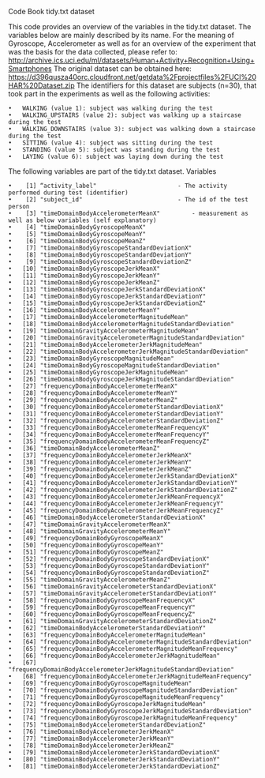 Code Book tidy.txt dataset

This code provides an overview of the variables in the tidy.txt dataset. The variables below are mainly described by its name. For the meaning of Gyroscope, Accelerometer as well as for an overview of the experiment that was the basis for the data collected, please refer to:
http://archive.ics.uci.edu/ml/datasets/Human+Activity+Recognition+Using+Smartphones
The original dataset can be obtained here:
https://d396qusza40orc.cloudfront.net/getdata%2Fprojectfiles%2FUCI%20HAR%20Dataset.zip
The identifiers for this dataset are subjects (n=30), that took part in the experiments as well as the following activities: 

	•	WALKING (value 1): subject was walking during the test
	•	WALKING_UPSTAIRS (value 2): subject was walking up a staircase during the test
	•	WALKING_DOWNSTAIRS (value 3): subject was walking down a staircase during the test
	•	SITTING (value 4): subject was sitting during the test
	•	STANDING (value 5): subject was standing during the test
	•	LAYING (value 6): subject was laying down during the test


The following variables are part of the tidy.txt dataset. 
Variables

	•	 [1] “activity_label" 						- The activity performed during test (identifier)                                                
	•	 [2] "subject_id"  							- The id of the test person                                                  
	•	 [3] "timeDomainBodyAccelerometerMeanX" 		- measurement as well as below variables (self explanatory)                                
	•	 [4] "timeDomainBodyGyroscopeMeanX"                                  
	•	 [5] "timeDomainBodyGyroscopeMeanY"                                  
	•	 [6] "timeDomainBodyGyroscopeMeanZ"                                  
	•	 [7] "timeDomainBodyGyroscopeStandardDeviationX"                     
	•	 [8] "timeDomainBodyGyroscopeStandardDeviationY"                     
	•	 [9] "timeDomainBodyGyroscopeStandardDeviationZ"                     
	•	[10] "timeDomainBodyGyroscopeJerkMeanX"                              
	•	[11] "timeDomainBodyGyroscopeJerkMeanY"                              
	•	[12] "timeDomainBodyGyroscopeJerkMeanZ"                              
	•	[13] "timeDomainBodyGyroscopeJerkStandardDeviationX"                 
	•	[14] "timeDomainBodyGyroscopeJerkStandardDeviationY"                 
	•	[15] "timeDomainBodyGyroscopeJerkStandardDeviationZ"                 
	•	[16] "timeDomainBodyAccelerometerMeanY"                              
	•	[17] "timeDomainBodyAccelerometerMagnitudeMean"                      
	•	[18] "timeDomainBodyAccelerometerMagnitudeStandardDeviation"         
	•	[19] "timeDomainGravityAccelerometerMagnitudeMean"                   
	•	[20] "timeDomainGravityAccelerometerMagnitudeStandardDeviation"      
	•	[21] "timeDomainBodyAccelerometerJerkMagnitudeMean"                  
	•	[22] "timeDomainBodyAccelerometerJerkMagnitudeStandardDeviation"     
	•	[23] "timeDomainBodyGyroscopeMagnitudeMean"                          
	•	[24] "timeDomainBodyGyroscopeMagnitudeStandardDeviation"             
	•	[25] "timeDomainBodyGyroscopeJerkMagnitudeMean"                      
	•	[26] "timeDomainBodyGyroscopeJerkMagnitudeStandardDeviation"         
	•	[27] "frequencyDomainBodyAccelerometerMeanX"                         
	•	[28] "frequencyDomainBodyAccelerometerMeanY"                         
	•	[29] "frequencyDomainBodyAccelerometerMeanZ"                         
	•	[30] "frequencyDomainBodyAccelerometerStandardDeviationX"            
	•	[31] "frequencyDomainBodyAccelerometerStandardDeviationY"            
	•	[32] "frequencyDomainBodyAccelerometerStandardDeviationZ"            
	•	[33] "frequencyDomainBodyAccelerometerMeanFrequencyX"                
	•	[34] "frequencyDomainBodyAccelerometerMeanFrequencyY"                
	•	[35] "frequencyDomainBodyAccelerometerMeanFrequencyZ"                
	•	[36] "timeDomainBodyAccelerometerMeanZ"                              
	•	[37] "frequencyDomainBodyAccelerometerJerkMeanX"                     
	•	[38] "frequencyDomainBodyAccelerometerJerkMeanY"                     
	•	[39] "frequencyDomainBodyAccelerometerJerkMeanZ"                     
	•	[40] "frequencyDomainBodyAccelerometerJerkStandardDeviationX"        
	•	[41] "frequencyDomainBodyAccelerometerJerkStandardDeviationY"        
	•	[42] "frequencyDomainBodyAccelerometerJerkStandardDeviationZ"        
	•	[43] "frequencyDomainBodyAccelerometerJerkMeanFrequencyX"            
	•	[44] "frequencyDomainBodyAccelerometerJerkMeanFrequencyY"            
	•	[45] "frequencyDomainBodyAccelerometerJerkMeanFrequencyZ"            
	•	[46] "timeDomainBodyAccelerometerStandardDeviationX"                 
	•	[47] "timeDomainGravityAccelerometerMeanX"                           
	•	[48] "timeDomainGravityAccelerometerMeanY"                           
	•	[49] "frequencyDomainBodyGyroscopeMeanX"                             
	•	[50] "frequencyDomainBodyGyroscopeMeanY"                             
	•	[51] "frequencyDomainBodyGyroscopeMeanZ"                             
	•	[52] "frequencyDomainBodyGyroscopeStandardDeviationX"                
	•	[53] "frequencyDomainBodyGyroscopeStandardDeviationY"                
	•	[54] "frequencyDomainBodyGyroscopeStandardDeviationZ"                
	•	[55] "timeDomainGravityAccelerometerMeanZ"                           
	•	[56] "timeDomainGravityAccelerometerStandardDeviationX"              
	•	[57] "timeDomainGravityAccelerometerStandardDeviationY"              
	•	[58] "frequencyDomainBodyGyroscopeMeanFrequencyX"                    
	•	[59] "frequencyDomainBodyGyroscopeMeanFrequencyY"                    
	•	[60] "frequencyDomainBodyGyroscopeMeanFrequencyZ"                    
	•	[61] "timeDomainGravityAccelerometerStandardDeviationZ"              
	•	[62] "timeDomainBodyAccelerometerStandardDeviationY"                 
	•	[63] "frequencyDomainBodyAccelerometerMagnitudeMean"                 
	•	[64] "frequencyDomainBodyAccelerometerMagnitudeStandardDeviation"    
	•	[65] "frequencyDomainBodyAccelerometerMagnitudeMeanFrequency"        
	•	[66] "frequencyDomainBodyAccelerometerJerkMagnitudeMean"             
	•	[67] "frequencyDomainBodyAccelerometerJerkMagnitudeStandardDeviation"
	•	[68] "frequencyDomainBodyAccelerometerJerkMagnitudeMeanFrequency"    
	•	[69] "frequencyDomainBodyGyroscopeMagnitudeMean"                     
	•	[70] "frequencyDomainBodyGyroscopeMagnitudeStandardDeviation"        
	•	[71] "frequencyDomainBodyGyroscopeMagnitudeMeanFrequency"            
	•	[72] "frequencyDomainBodyGyroscopeJerkMagnitudeMean"                 
	•	[73] "frequencyDomainBodyGyroscopeJerkMagnitudeStandardDeviation"    
	•	[74] "frequencyDomainBodyGyroscopeJerkMagnitudeMeanFrequency"        
	•	[75] "timeDomainBodyAccelerometerStandardDeviationZ"                 
	•	[76] "timeDomainBodyAccelerometerJerkMeanX"                          
	•	[77] "timeDomainBodyAccelerometerJerkMeanY"                          
	•	[78] "timeDomainBodyAccelerometerJerkMeanZ"                          
	•	[79] "timeDomainBodyAccelerometerJerkStandardDeviationX"             
	•	[80] "timeDomainBodyAccelerometerJerkStandardDeviationY"             
	•	[81] "timeDomainBodyAccelerometerJerkStandardDeviationZ"             

